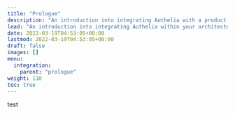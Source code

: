 ```yaml
---
title: "Prologue"
description: "An introduction into integrating Authelia with a product."
lead: "An introduction into integrating Authelia within your architecture."
date: 2022-03-19T04:53:05+00:00
lastmod: 2022-03-19T04:53:05+00:00
draft: false
images: []
menu:
  integration:
    parent: "prologue"
weight: 110
toc: true
---
```


test
